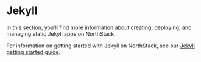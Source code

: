 # Jekyll

In this section, you'll find more information about creating, deploying, and managing static Jekyll apps on NorthStack.

For information on getting started with Jekyll on NorthStack, see our [Jekyll getting started guide](/frameworks/jekyll/getting-started.md).
